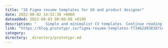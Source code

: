 ```yaml
---
title: "10 Figma resume templates for UX and product designer"
date: 2022-08-02 14:52:30 +0000
dateadded: 2022-08-03 00:00:08 +0100
description: "    Simple and minimalist CV templates  Continue reading on Prototypr »  "
link: "https://blog.prototypr.io/figma-resume-templates-f73462d93838?source=rss----eb297ea1161a---4"
category:
directory: _directory/prototypr.md
---
```

